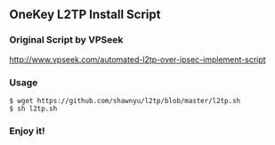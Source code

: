 ## OneKey L2TP Install Script

### Original Script by VPSeek
http://www.vpseek.com/automated-l2tp-over-ipsec-implement-script

### Usage

```
$ wget https://github.com/shawnyu/l2tp/blob/master/l2tp.sh
$ sh l2tp.sh
```

### Enjoy it!